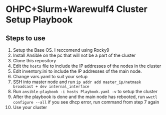 # OHPC+Slurm+Warewulf4 Cluster Setup Playbook


## Steps to use
1. Setup the Base OS. I reccomend using Rocky9
2. Install Ansible on the pc that will not be a part of the cluster
3. Clone this repository
4. Edit the `hosts` file to include the IP addresses of the nodes in the cluster
5. Edit inventory.ini to include the IP addresses of the main node.
6. Change vars.yaml to suit your setup
7. SSH into master node and run `ip addr add master_ip/netmask broadcast + dev internal_interface`
8. Run `ansible-playbook -i hosts Playbook.yaml -v` to setup the cluster
9. After the playbook is done and the main node has rebooted, run `wwctl configure --all` if you see dhcp error, run command from step 7 again
10. Use your cluster